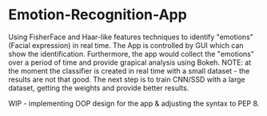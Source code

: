 # Emotion-Recognition-App
Using FisherFace and Haar-like features techniques to identify "emotions" (Facial expression) in real time.
The App is controlled by GUI which can show the identification.
Furthermore, the app would collect the "emotions" over a period of time and provide grapical analysis using Bokeh.
NOTE: at the moment the classifier is created in real time with a small dataset - the results are not that good.
The next step is to train CNN/SSD with a large dataset, getting the weights and provide better results. 

WIP - implementing OOP design for the app & adjusting the syntax to PEP 8. 
